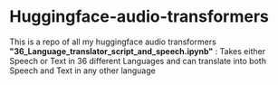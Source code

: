 # Huggingface-audio-transformers
This is a repo of all my huggingface audio transformers
**"36_Language_translator_script_and_speech.ipynb"** : Takes either Speech or Text in 36 different Languages and can translate into both Speech and Text in any other language 
